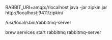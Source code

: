 RABBIT_URI=amqp://localhost java -jar zipkin.jar
http://localhost:9411/zipkin/

/usr/local/sbin/rabbitmq-server

brew services start rabbitmq
rabbitmq-server
